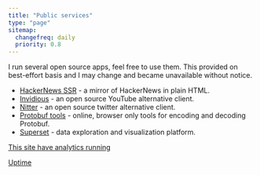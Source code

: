 ```yaml
---
title: "Public services"
type: "page"
sitemap:
  changefreq: daily
  priority: 0.8
---
```


I run several open source apps, feel free to use them. This provided on best-effort basis and I may change and became unavailable without notice.


- <a href="https://hn.adhikasp.my.id" class="umami--click--service-hn">HackerNews SSR</a> - a mirror of HackerNews in plain HTML.
- <a href="https://invidious.adhikasp.my.id" class="umami--click--service-invidious">Invidious</a> - an open source YouTube alternative client.
- <a href="https://nitter.adhikasp.my.id" class="umami--click--service-nitter">Nitter</a> - an open source twitter alternative client.
- <a href="https://protobuf.adhikasp.my.id" class="umami--click--service-protobuf">Protobuf tools</a> - online, browser only tools for encoding and decoding Protobuf.
- <a href="https://superset.adhikasp.my.id" class="umami--click--service-superset">Superset</a> - data exploration and visualization platform.

[This site have analytics running](https://analytics.umami.is/share/WYrh38nnNfxEtrW7)

[Uptime](https://stats.uptimerobot.com/mjOjwhp3V5)
